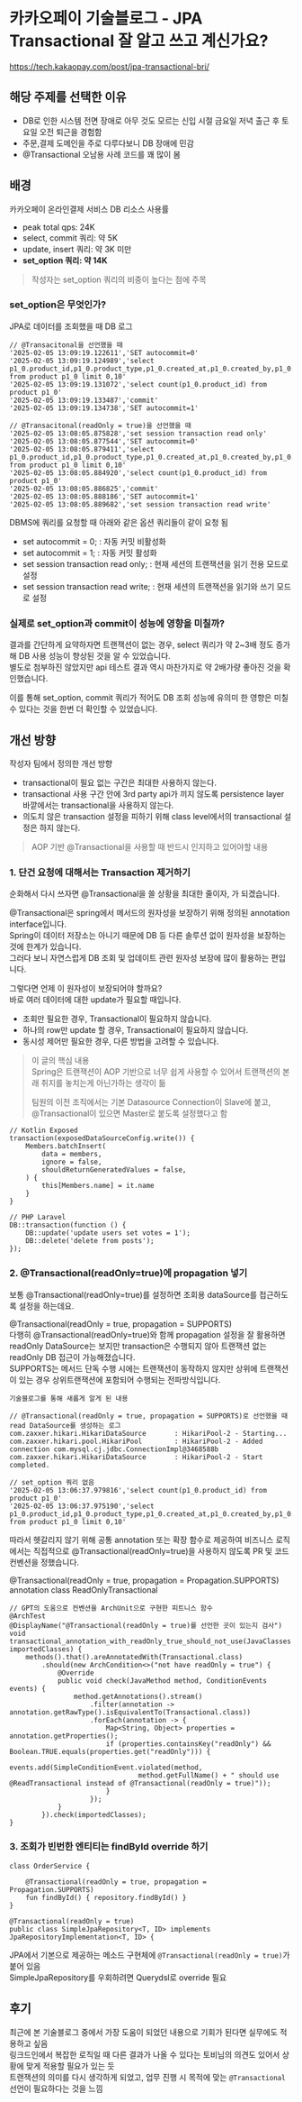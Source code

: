 # 카카오페이 기술블로그 - JPA Transactional 잘 알고 쓰고 계신가요?

https://tech.kakaopay.com/post/jpa-transactional-bri/

## 해당 주제를 선택한 이유

- DB로 인한 시스템 전면 장애로 아무 것도 모르는 신입 시절 금요일 저녁 출근 후 토요일 오전 퇴근을 경험함
- 주문,결제 도메인을 주로 다루다보니 DB 장애에 민감
- @Transactional 오남용 사례 코드를 꽤 많이 봄

## 배경

카카오페이 온라인결제 서비스 DB 리소스 사용률
- peak total qps: 24K
- select, commit 쿼리: 약 5K
- update, insert 쿼리: 약 3K 미만
- **set_option 쿼리: 약 14K**

> 작성자는 set_option 쿼리의 비중이 높다는 점에 주목


### set_option은 무엇인가?

JPA로 데이터를 조회했을 때 DB 로그
```
// @Transacitonal을 선언했을 때
'2025-02-05 13:09:19.122611','SET autocommit=0'
'2025-02-05 13:09:19.124989','select p1_0.product_id,p1_0.product_type,p1_0.created_at,p1_0.created_by,p1_0.product_amount,p1_0.product_code,p1_0.product_name,p1_0.product_status,p1_0.stock_id,p1_0.updated_at,p1_0.updated_by,p1_0.volt_type,p1_0.expiration_date from product p1_0 limit 0,10'
'2025-02-05 13:09:19.131072','select count(p1_0.product_id) from product p1_0'
'2025-02-05 13:09:19.133487','commit'
'2025-02-05 13:09:19.134738','SET autocommit=1'

// @Transacitonal(readOnly = true)을 선언했을 때
'2025-02-05 13:08:05.875828','set session transaction read only'
'2025-02-05 13:08:05.877544','SET autocommit=0'
'2025-02-05 13:08:05.879411','select p1_0.product_id,p1_0.product_type,p1_0.created_at,p1_0.created_by,p1_0.product_amount,p1_0.product_code,p1_0.product_name,p1_0.product_status,p1_0.stock_id,p1_0.updated_at,p1_0.updated_by,p1_0.volt_type,p1_0.expiration_date from product p1_0 limit 0,10'
'2025-02-05 13:08:05.884920','select count(p1_0.product_id) from product p1_0'
'2025-02-05 13:08:05.886825','commit'
'2025-02-05 13:08:05.888186','SET autocommit=1'
'2025-02-05 13:08:05.889682','set session transaction read write'
```

DBMS에 쿼리를 요청할 때 아래와 같은 옵션 쿼리들이 같이 요청 됨
- set autocommit = 0; : 자동 커밋 비활성화
- set autocommit = 1; : 자동 커밋 활성화
- set session transaction read only; : 현재 세션의 트랜잭션을 읽기 전용 모드로 설정
- set session transaction read write; : 현재 세션의 트랜잭션을 읽기와 쓰기 모드로 설정


### 실제로 set_option과 commit이 성능에 영향을 미칠까?

결과를 간단하게 요약하자면 트랜잭션이 없는 경우, select 쿼리가 약 2~3배 정도 증가해 DB 사용 성능이 향상된 것을 알 수 있었습니다.  
별도로 첨부하진 않았지만 api 테스트 결과 역시 마찬가지로 약 2배가량 좋아진 것을 확인했습니다.  

이를 통해 set_option, commit 쿼리가 적어도 DB 조회 성능에 유의미 한 영향은 미칠 수 있다는 것을 한번 더 확인할 수 있었습니다.  


## 개선 방향

작성자 팀에서 정의한 개선 방향
- transactional이 필요 없는 구간은 최대한 사용하지 않는다.
- transactional 사용 구간 안에 3rd party api가 끼지 않도록 persistence layer 바깥에서는 transactional을 사용하지 않는다.
- 의도치 않은 transaction 설정을 피하기 위해 class level에서의 transactional 설정은 하지 않는다.

> AOP 기반 @Transactional을 사용할 때 반드시 인지하고 있어야할 내용


### 1. 단건 요청에 대해서는 Transaction 제거하기

순화해서 다시 쓰자면 @Transactional을 쓸 상황을 최대한 줄이자, 가 되겠습니다.  

@Transactional은 spring에서 메서드의 원자성을 보장하기 위해 정의된 annotation interface입니다.  
Spring이 데이터 저장소는 아니기 때문에 DB 등 다른 솔루션 없이 원자성을 보장하는 것에 한계가 있습니다.  
그러다 보니 자연스럽게 DB 조회 및 업데이트 관련 원자성 보장에 많이 활용하는 편입니다.  

그렇다면 언제 이 원자성이 보장되어야 할까요?  
바로 여러 데이터에 대한 update가 필요할 때입니다.  

- 조회만 필요한 경우, Transactional이 필요하지 않습니다.
- 하나의 row만 update 할 경우, Transactional이 필요하지 않습니다.
- 동시성 제어만 필요한 경우, 다른 방법을 고려할 수 있습니다.

> 이 글의 핵심 내용  
> Spring은 트랜잭션이 AOP 기반으로 너무 쉽게 사용할 수 있어서 트랜잭션의 본래 취지를 놓치는게 아닌가하는 생각이 듦
>
> 팀원의 이전 조직에서는 기본 Datasource Connection이 Slave에 붙고, @Transactional이 있으면 Master로 붙도록 설정했다고 함

```
// Kotlin Exposed
transaction(exposedDataSourceConfig.write()) {
    Members.batchInsert(
        data = members,
        ignore = false,
        shouldReturnGeneratedValues = false,
    ) {
        this[Members.name] = it.name
    }
}

// PHP Laravel
DB::transaction(function () {
    DB::update('update users set votes = 1');
    DB::delete('delete from posts');
});
```


### 2. @Transactional(readOnly=true)에 propagation 넣기

보통 @Transactional(readOnly=true)를 설정하면 조회용 dataSource를 접근하도록 설정을 하는데요.  

@Transactional(readOnly = true, propagation = SUPPORTS)    
다행히 @Transactional(readOnly=true)와 함께 propagation 설정을 잘 활용하면 readOnly DataSource는 보지만 transaction은 수행되지 않아 트랜잭션 없는 readOnly DB 접근이 가능해졌습니다.   
SUPPORTS는 메서드 단독 수행 시에는 트랜잭션이 동작하지 않지만 상위에 트랜잭션이 있는 경우 상위트랜잭션에 포함되어 수행되는 전파방식입니다.  

```
기술블로그를 통해 새롭게 알게 된 내용  

// @Transactional(readOnly = true, propagation = SUPPORTS)로 선언했을 때 read DataSource를 생성하는 로그  
com.zaxxer.hikari.HikariDataSource       : HikariPool-2 - Starting...  
com.zaxxer.hikari.pool.HikariPool        : HikariPool-2 - Added connection com.mysql.cj.jdbc.ConnectionImpl@3468588b  
com.zaxxer.hikari.HikariDataSource       : HikariPool-2 - Start completed.  

// set_option 쿼리 없음
'2025-02-05 13:06:37.979816','select count(p1_0.product_id) from product p1_0'
'2025-02-05 13:06:37.975190','select p1_0.product_id,p1_0.product_type,p1_0.created_at,p1_0.created_by,p1_0.product_amount,p1_0.product_code,p1_0.product_name,p1_0.product_status,p1_0.stock_id,p1_0.updated_at,p1_0.updated_by,p1_0.volt_type,p1_0.expiration_date from product p1_0 limit 0,10'
```


따라서 헷갈리지 않기 위해 공통 annotation 또는 확장 함수로 제공하여 비즈니스 로직에서는 직접적으로 @Transactional(readOnly=true)을 사용하지 않도록 PR 및 코드 컨벤션을 정했습니다.  

@Transactional(readOnly = true, propagation = Propagation.SUPPORTS)  
annotation class ReadOnlyTransactional  


```
// GPT의 도움으로 컨벤션을 ArchUnit으로 구현한 피트니스 함수
@ArchTest
@DisplayName("@Transactional(readOnly = true)를 선언한 곳이 있는지 검사")
void transactional_annotation_with_readOnly_true_should_not_use(JavaClasses importedClasses) {
    methods().that().areAnnotatedWith(Transactional.class)
        .should(new ArchCondition<>("not have readOnly = true") {
            @Override
            public void check(JavaMethod method, ConditionEvents events) {
                method.getAnnotations().stream()
                    .filter(annotation -> annotation.getRawType().isEquivalentTo(Transactional.class))
                    .forEach(annotation -> {
                        Map<String, Object> properties = annotation.getProperties();
                        if (properties.containsKey("readOnly") && Boolean.TRUE.equals(properties.get("readOnly"))) {
                            events.add(SimpleConditionEvent.violated(method,
                                method.getFullName() + " should use @ReadTransactional instead of @Transactional(readOnly = true)"));
                        }
                    });
            }
        }).check(importedClasses);
}
```

### 3. 조회가 빈번한 엔티티는 findById override 하기

```
class OrderService {
    
    @Transactional(readOnly = true, propagation = Propagation.SUPPORTS)
    fun findById() { repository.findById() }
}

@Transactional(readOnly = true)
public class SimpleJpaRepository<T, ID> implements JpaRepositoryImplementation<T, ID> {
```

JPA에서 기본으로 제공하는 메소드 구현체에 `@Transactional(readOnly = true)`가 붙어 있음   
SimpleJpaRepository를 우회하려면 Querydsl로 override 필요  



## 후기

최근에 본 기술블로그 중에서 가장 도움이 되었던 내용으로 기회가 된다면 실무에도 적용하고 싶음  
링크드인에서 복잡한 로직일 때 다른 결과가 나올 수 있다는 토비님의 의견도 있어서 상황에 맞게 적용할 필요가 있는 듯  
트랜잭션의 의미를 다시 생각하게 되었고, 업무 진행 시 목적에 맞는 `@Transactional`선언이 필요하다는 것을 느낌  

